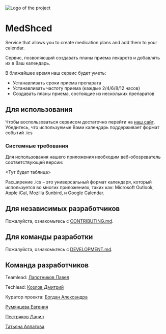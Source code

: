 ![Logo of the project](https://github.com/lpvmak/med_sched/blob/master/logo.png)

# MedShced

Service that allows you to create medication plans and add them to your calendar.

Сервис, позволяющий создавать планы приема лекарств и добавлять их в Ваш календарь.

В ближайшее время наш сервис будет уметь:

* Устанавливать сроки приема препарата
* Устанавливать частоту приема (каждые 2/4/6/8/12 часов)
* Создавать планы приема, состоящие из нескольких препаратов

## Для использования

Чтобы воспользоваться сервисом достаточно перейти на [наш сайт](http://index.html).
Убедитесь, что используемые Вами календарь поддерживает формат событий .ics

### Системные требования

Для использования нашего приложения необходим веб-обозреватель соответствующей версии:

<Тут будет таблица>

Расширение .ics – это универсальный формат календаря, который используется во многих приложениях, таких как: Microsoft Outlook, Apple iCal, Mozilla Sunbird, и Google Calendar.

## Для независимых разработчиков

Пожалуйста, ознакомьтесь с [CONTRIBUTING.md](https://github.com/lpvmak/med_sched/blob/master/CONTRIBUTING.md).


## Для команды разработки

Пожалуйста, ознакомьтесь с [DEVELOPMENT.md](https://github.com/lpvmak/med_sched/blob/master/DEVELOPMENT.md).

## Команда разработчиков

Teamlead: [Лапотников Павел](https://github.com/lpvmak)

Techlead: [Козлов Дмитрий](https://github.com/KoDim97)

Куратор проекта: [Богдан Александра](https://github.com/AleksandraBogdan)

[Румянцева Евгения](https://github.com/unjamini)

[Пестряков Данил](https://github.com/DanilPestryakov)

[Татьяна Алпатова](https://github.com/atani20)

